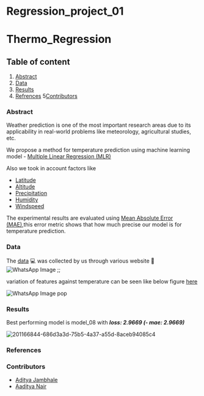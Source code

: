 # Regression_project_01
# Thermo_Regression

## Table of content
1. [Abstract](https://github.com/Chandu106/Regression_project_01/blob/main/README.md#abstract)
2. [Data](https://github.com/Chandu106/Regression_project_01/blob/main/README.md#data)
3. [Results](https://github.com/Chandu106/Regression_project_01/blob/main/README.md#results)
4. [Refrences](https://github.com/Chandu106/Regression_project_01/blob/main/README.md#references) 
5[Contributors](https://github.com/Chandu106/Regression_project_01/blob/main/README.md#contributors)
### Abstract
Weather prediction is one of the most important research areas due to its applicability in real-world problems like meteorology, agricultural studies, etc.

We propose a method for temperature prediction using machine learning model - [Multiple Linear Regression (MLR)](https://en.wikipedia.org/wiki/Linear_regression)

 Also we took in account factors like 
* [Latitude](https://en.wikipedia.org/wiki/Latitude)
* [Altitude](https://en.wikipedia.org/wiki/Altitude)
* [Precipitation](https://en.wikipedia.org/wiki/Precipitation)
* [Humidity](https://en.wikipedia.org/wiki/Humidity)
* [Windspeed](https://en.wikipedia.org/wiki/Windspeed)

The experimental results are evaluated using  [Mean Absolute Error (MAE)](),this error metric shows that how much precise our model is for temperature prediction.

### Data

The [data](https://github.com/Chandu106/Regression_project_01/blob/main/thermodynamics_csv01_02.csv) :computer: was collected by us through various website :scroll:
![WhatsApp Image ;;](https://user-images.githubusercontent.com/116875885/203907546-2ea4c577-6d38-4407-b1c8-497f48635a77.jpeg)

variation of features against temperature can be seen like below figure [here](https://github.com/Chandu106/Regression_project_01/blob/main/Data_Graphs.ipynb)

![WhatsApp Image pop](https://user-images.githubusercontent.com/116875885/203907605-ba709c6b-9bf9-47e5-bcab-221bd0d5ef94.jpeg)




### Results

Best performing model is model_08 with **_loss: 2.9669 (- mae: 2.9669)_**

![201166844-686d3a3d-75b5-4a37-a55d-8aceb94085c4](https://user-images.githubusercontent.com/116875885/203907650-a8f787d3-86cc-40a4-855e-df2723670bff.jpeg)



### References



### Contributors
* [Aditya Jambhale](https://github.com/adijams01)
* [Aaditya Nair](https://github.com/ad5454)
